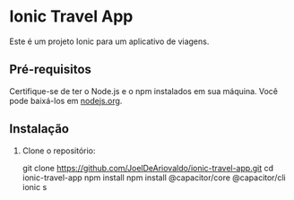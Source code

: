 # Ionic Travel App

Este é um projeto Ionic para um aplicativo de viagens.

## Pré-requisitos

Certifique-se de ter o Node.js e o npm instalados em sua máquina. Você pode baixá-los em [nodejs.org](https://nodejs.org/).

## Instalação

1. Clone o repositório:

   git clone https://github.com/JoelDeAriovaldo/ionic-travel-app.git
   cd ionic-travel-app
   npm install
   npm install @capacitor/core @capacitor/cli
   ionic s
